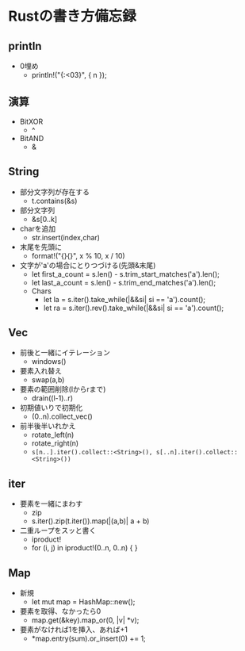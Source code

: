# Rustの書き方備忘録

## println
- 0埋め
  - println!("{:<03}", { n });

## 演算
- BitXOR
  - ^
- BitAND
  - &

## String
- 部分文字列が存在する
  - t.contains(&s)
- 部分文字列
  - &s[0..k]
- charを追加
  - str.insert(index,char)
- 末尾を先頭に
  - format!("{}{}", x % 10, x / 10)
- 文字が'a'の場合にとりつづける(先頭&末尾)
  - let first_a_count = s.len() - s.trim_start_matches('a').len();
  - let last_a_count = s.len() - s.trim_end_matches('a').len();
  - Chars
    - let la = s.iter().take_while(|&&si| si == 'a').count();
    - let ra = s.iter().rev().take_while(|&&si| si == 'a').count();

## Vec
- 前後と一緒にイテレーション
  - windows()
- 要素入れ替え
  - swap(a,b)
- 要素の範囲削除(lからrまで)
  - drain((l-1)..r)
- 初期値いりで初期化
  - (0..n).collect_vec()
- 前半後半いれかえ
  - rotate_left(n)
  - rotate_right(n)
  - `s[n..].iter().collect::<String>(), s[..n].iter().collect::<String>())`

## iter
- 要素を一緒にまわす
  - zip
  - s.iter().zip(t.iter()).map(|(a,b)| a + b)
- 二重ループをスッと書く
  - iproduct!
  - for (i, j) in iproduct!(0..n, 0..n) { }

## Map
- 新規
  - let mut map = HashMap::new();
- 要素を取得、なかったら0
  - map.get(&key).map_or(0, |v| *v);
- 要素がなければ1を挿入、あれば+1
  - *map.entry(sum).or_insert(0) += 1;
